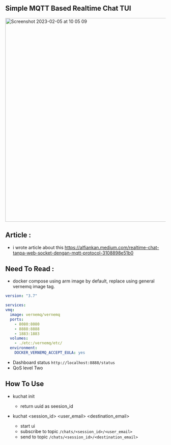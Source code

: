 ## Simple MQTT Based Realtime Chat TUI

<img width="638" alt="Screenshot 2023-02-05 at 10 05 09" src="https://user-images.githubusercontent.com/40946917/216800041-41c99693-5b7f-41b1-9e24-680f0d0ede5f.png">

## Article :
  - i wrote article about this https://alfiankan.medium.com/realtime-chat-tanpa-web-socket-dengan-mqtt-protocol-3108898e51b0


## Need To Read :
  - docker compose using arm image by default, replace using general vernemq image tag.
  
  ```yaml
  version: "3.7"

services:
  vmq:
    image: vernemq/vernemq
    ports:
      - 8080:8080
      - 8888:8888
      - 1883:1883
    volumes:
      - ./etc:/vernemq/etc/
    environment:
      DOCKER_VERNEMQ_ACCEPT_EULA: yes
  ```

  - Dashboard status `http://localhost:8888/status`
  - QoS level Two

## How To Use

  - kuchat init
      - return uuid as seesion_id

  
  - kuchat <session_id> <user_email> <destination_email>
      - start ui
      - subscribe to topic `/chats/<session_id>/<user_email>`
      - send to topic `/chats/<session_id>/<destination_email>`


